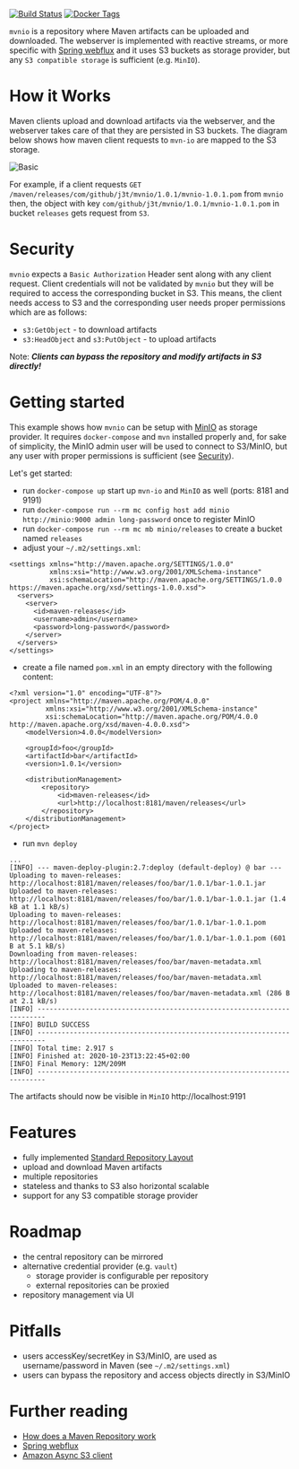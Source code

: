 [![Build Status](https://travis-ci.org/j3t/mvn-io.svg?branch=master)](https://travis-ci.org/j3t/mvn-io) 
[![Docker Tags](https://img.shields.io/docker/v/jtlabs/mvnio)](https://hub.docker.com/r/jtlabs/mvnio/tags)
 
`mvnio` is a repository where Maven artifacts can be uploaded and downloaded. The webserver is implemented with 
reactive streams, or more specific with [Spring webflux](https://docs.spring.io/spring-framework/docs/current/spring-framework-reference/web-reactive.html#webflux)
and it uses S3 buckets as storage provider, but any `S3 compatible storage` is sufficient (e.g. `MinIO`).

# How it Works
Maven clients upload and download artifacts via the webserver, and the webserver takes care of that they are persisted 
in S3 buckets. The diagram below shows how maven client requests to `mvn-io` are mapped to the S3 storage.

![Basic](https://plantuml.j3t.urown.cloud/png/ootBKz2rKr3ABSlJpSnNKh1IS7SDKSWlKWW83Od9qyzDB4lDqwykIYt8ByuioI-ghDMlJYmgoKnBJ2wfvOBh0faGRAplcvddwGys8xN4FoahDRa4R58fb1EJbrIQd9rQOejidev2TcgbBRAX28EG78PY5v090000)

For example, if a client requests `GET /maven/releases/com/github/j3t/mvnio/1.0.1/mvnio-1.0.1.pom` from `mvnio` 
then, the object with key `com/github/j3t/mvnio/1.0.1/mvnio-1.0.1.pom` in bucket `releases` gets request from `S3`.

# Security
`mvnio` expects a `Basic Authorization` Header sent along with any client request. Client credentials will not be 
validated by `mvnio` but they will be required to access the corresponding bucket in S3. This means, the client needs 
access to S3 and the corresponding user needs proper permissions which are as follows:

* `s3:GetObject` - to download artifacts
* `s3:HeadObject` and `s3:PutObject` - to upload artifacts

Note: ***Clients can bypass the repository and modify artifacts in S3 directly!***

# Getting started
This example shows how `mvnio` can be setup with [MinIO](https://min.io/) as storage provider. It requires 
`docker-compose` and `mvn` installed properly and, for sake of simplicity, the MinIO admin user will be used to 
connect to S3/MinIO, but any user with proper permissions is sufficient (see [Security](#security)).

Let's get started:
* run `docker-compose up` start up `mvn-io` and `MinIO` as well (ports: 8181 and 9191)
* run `docker-compose run --rm mc config host add minio http://minio:9000 admin long-password` once to register MinIO
* run `docker-compose run --rm mc mb minio/releases` to create a bucket named `releases`
* adjust your `~/.m2/settings.xml`:
```
<settings xmlns="http://maven.apache.org/SETTINGS/1.0.0"
          xmlns:xsi="http://www.w3.org/2001/XMLSchema-instance"
          xsi:schemaLocation="http://maven.apache.org/SETTINGS/1.0.0 https://maven.apache.org/xsd/settings-1.0.0.xsd">
  <servers>
    <server>
      <id>maven-releases</id>
      <username>admin</username>
      <password>long-password</password>
    </server>
  </servers>
</settings>
```
* create a file named `pom.xml` in an empty directory with the following content:
```
<?xml version="1.0" encoding="UTF-8"?>
<project xmlns="http://maven.apache.org/POM/4.0.0"
         xmlns:xsi="http://www.w3.org/2001/XMLSchema-instance"
         xsi:schemaLocation="http://maven.apache.org/POM/4.0.0 http://maven.apache.org/xsd/maven-4.0.0.xsd">
    <modelVersion>4.0.0</modelVersion>

    <groupId>foo</groupId>
    <artifactId>bar</artifactId>
    <version>1.0.1</version>

    <distributionManagement>
        <repository>
            <id>maven-releases</id>
            <url>http://localhost:8181/maven/releases</url>
        </repository>
    </distributionManagement>
</project>
```
* run `mvn deploy`
```
...
[INFO] --- maven-deploy-plugin:2.7:deploy (default-deploy) @ bar ---
Uploading to maven-releases: http://localhost:8181/maven/releases/foo/bar/1.0.1/bar-1.0.1.jar
Uploaded to maven-releases: http://localhost:8181/maven/releases/foo/bar/1.0.1/bar-1.0.1.jar (1.4 kB at 1.1 kB/s)
Uploading to maven-releases: http://localhost:8181/maven/releases/foo/bar/1.0.1/bar-1.0.1.pom
Uploaded to maven-releases: http://localhost:8181/maven/releases/foo/bar/1.0.1/bar-1.0.1.pom (601 B at 5.1 kB/s)
Downloading from maven-releases: http://localhost:8181/maven/releases/foo/bar/maven-metadata.xml
Uploading to maven-releases: http://localhost:8181/maven/releases/foo/bar/maven-metadata.xml
Uploaded to maven-releases: http://localhost:8181/maven/releases/foo/bar/maven-metadata.xml (286 B at 2.1 kB/s)
[INFO] ------------------------------------------------------------------------
[INFO] BUILD SUCCESS
[INFO] ------------------------------------------------------------------------
[INFO] Total time: 2.917 s
[INFO] Finished at: 2020-10-23T13:22:45+02:00
[INFO] Final Memory: 12M/209M
[INFO] ------------------------------------------------------------------------
```
The artifacts should now be visible in `MinIO` http://localhost:9191 

# Features
* fully implemented [Standard Repository Layout](https://cwiki.apache.org/confluence/display/MAVENOLD/Repository+Layout+-+Final)
* upload and download Maven artifacts
* multiple repositories
* stateless and thanks to S3 also horizontal scalable
* support for any S3 compatible storage provider 

# Roadmap
* the central repository can be mirrored
* alternative credential provider (e.g. `vault`)
    * storage provider is configurable per repository
    * external repositories can be proxied
* repository management via UI

# Pitfalls
* users accessKey/secretKey in S3/MinIO, are used as username/password in Maven (see `~/.m2/settings.xml`)
* users can bypass the repository and access objects directly in S3/MinIO

# Further reading
* [How does a Maven Repository work](https://blog.packagecloud.io/eng/2017/03/09/how-does-a-maven-repository-work/)
* [Spring webflux](https://docs.spring.io/spring-framework/docs/current/spring-framework-reference/web-reactive.html#webflux)
* [Amazon Async S3 client](https://docs.aws.amazon.com/sdk-for-java/v2/developer-guide/basics-async.html)